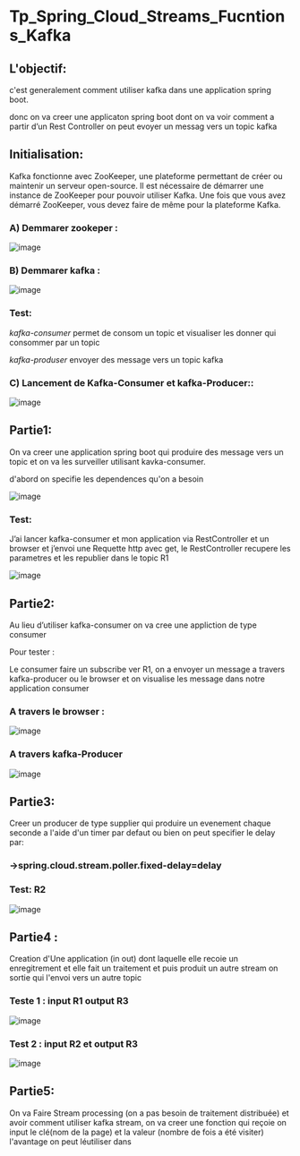 # Tp_Spring_Cloud_Streams_Fucntions_Kafka

## L'objectif:

c'est generalement comment utiliser kafka dans une application spring boot.

donc on va creer une applicaton spring boot dont on va voir comment a partir d’un Rest Controller on peut evoyer un messag vers un topic kafka

## Initialisation:

Kafka fonctionne avec ZooKeeper, une plateforme permettant de créer ou maintenir un serveur open-source. Il est nécessaire de démarrer une instance de ZooKeeper pour pouvoir utiliser Kafka. Une fois que vous avez démarré ZooKeeper, vous devez faire de même pour la plateforme Kafka.

### A) Demmarer zookeper :

![image](https://user-images.githubusercontent.com/102171913/173114525-bfda6378-5dc4-4afe-bc59-c22db90c35e2.png)

### B) Demmarer kafka :

![image](https://user-images.githubusercontent.com/102171913/173114623-8ab86b10-7b03-4f51-be0b-96ac9f0b7160.png)

### Test:

*kafka-consumer* permet de consom un topic et visualiser les donner qui consommer par un topic

*kafka-produser* envoyer des message vers un topic kafka 

### C) Lancement de Kafka-Consumer et kafka-Producer::

![image](https://user-images.githubusercontent.com/102171913/173115966-b6455e81-4ea4-412d-bc27-fb4858e865a1.png)

## Partie1:

On va creer une application spring boot qui  produire des message vers un topic et on va les surveiller utilisant kavka-consumer.

d'abord on specifie les dependences qu'on a besoin

![image](https://user-images.githubusercontent.com/102171913/173116822-b186a02a-c484-4db2-ad71-8295adea8042.png)

### Test:

J’ai lancer kafka-consumer et mon application via  RestController et un browser et j’envoi une Requette http avec get, le RestController recupere les parametres et les republier dans le topic R1

![image](https://user-images.githubusercontent.com/102171913/173117830-7a938a5c-3ac3-483a-9e3d-4e40889f18d3.png)

## Partie2:

Au lieu d’utiliser kafka-consumer on va cree une appliction de type consumer 

Pour tester :

Le consumer faire un subscribe ver R1, on a envoyer un message a travers kafka-producer ou le browser  et on visualise les message dans notre application consumer

### A travers le browser :

![image](https://user-images.githubusercontent.com/102171913/173118496-311056b5-c819-42f6-81ad-9af90acac843.png)

### A travers kafka-Producer

![image](https://user-images.githubusercontent.com/102171913/173118515-186d4bb5-e5ce-4079-9d62-e305a1644409.png)

## Partie3:

Creer un producer de type supplier qui produire un evenement chaque seconde a l'aide d'un timer par defaut ou bien on peut specifier le delay par:
### ->spring.cloud.stream.poller.fixed-delay=delay 

### Test: R2

![image](https://user-images.githubusercontent.com/102171913/173118798-2b15ab6b-d845-4846-9724-c2b8a062d5b2.png)

## Partie4 :

Creation d'Une application (in out) dont laquelle elle recoie un enregitrement et elle fait un traitement et puis produit un autre stream on sortie qui l'envoi vers un autre topic

### Teste 1 : input R1 output R3

![image](https://user-images.githubusercontent.com/102171913/173119108-c69b3a59-a0d5-4357-be08-f7043c1a7638.png)

### Test 2 : input R2 et output R3

![image](https://user-images.githubusercontent.com/102171913/173119192-3b5d9133-a0f9-4b14-8a55-023ec4480ecb.png)

## Partie5:

On va Faire Stream processing (on a pas besoin de traitement distribuée) et avoir comment utiliser kafka stream,
on va creer une fonction qui reçoie on input le clé(nom de la page) et la valeur (nombre de fois a été visiter)
l'avantage on peut léutiliser dans 
